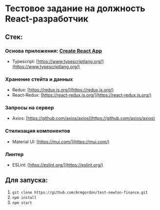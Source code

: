 # Тестовое задание на должность React-разработчик

## Стек:
### Основа приложения: [Create React App](https://github.com/facebook/create-react-app)
+ Typescript: [https://www.typescriptlang.org/](https://www.typescriptlang.org/)



### Хранение стейта и данных

+ Redux: [https://redux.js.org/](https://redux.js.org/)
+ React-Redux: [https://react-redux.js.org/](https://react-redux.js.org/)

### Запросы на сервер
+ Axios:  [https://github.com/axios/axios](https://github.com/axios/axios)

### Стилизация компонентов

+ Material UI: [https://mui.com/](https://mui.com/)

### Линтер
+ ESLint: [https://eslint.org/](https://eslint.org/)


## Для запуска:
1. `git clone https://github.com/Armgordon/test-newton-finance.git`
2. `npm install`
3. `npm start`
